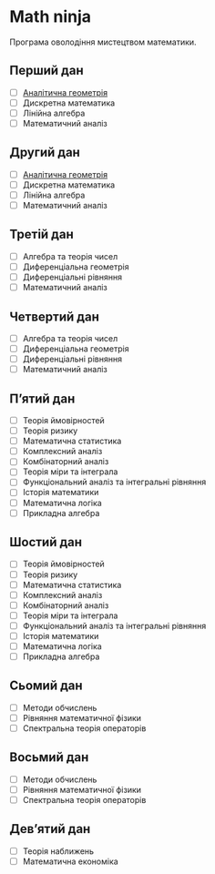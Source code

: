 # Math ninja

Програма оволодіння мистецтвом математики.

## Перший дан
- [ ] [Аналiтична геометрiя](AG01)
- [ ] Дискретна математика
- [ ] Лiнiйна алгебра
- [ ] Математичний аналiз

## Другий дан
- [ ] [Аналiтична геометрiя](./AG02/)
- [ ] Дискретна математика
- [ ] Лiнiйна алгебра
- [ ] Математичний аналiз

## Третій дан
- [ ] Алгебра та теорiя чисел
- [ ] Диференцiальна геометрiя
- [ ] Диференцiальнi рiвняння
- [ ] Математичний аналiз

## Четвертий дан
- [ ] Алгебра та теорiя чисел
- [ ] Диференцiальна геометрiя
- [ ] Диференцiальнi рiвняння
- [ ] Математичний аналiз

## П’ятий дан
- [ ] Теорiя ймовiрностей
- [ ] Теорiя ризику
- [ ] Математична статистика
- [ ] Комплексний аналiз
- [ ] Комбiнаторний аналiз
- [ ] Теорiя мiри та iнтеграла
- [ ] Функцiональний аналiз та iнтегральнi рiвняння
- [ ] Iсторiя математики
- [ ] Математична логiка
- [ ] Прикладна алгебра

## Шостий дан
- [ ] Теорiя ймовiрностей
- [ ] Теорiя ризику
- [ ] Математична статистика
- [ ] Комплексний аналiз
- [ ] Комбiнаторний аналiз
- [ ] Теорiя мiри та iнтеграла
- [ ] Функцiональний аналiз та iнтегральнi рiвняння
- [ ] Iсторiя математики
- [ ] Математична логiка
- [ ] Прикладна алгебра

## Сьомий дан
- [ ] Методи обчислень
- [ ] Рiвняння математичної фiзики
- [ ] Спектральна теорiя операторiв

## Восьмий дан
- [ ] Методи обчислень
- [ ] Рiвняння математичної фiзики
- [ ] Спектральна теорiя операторiв

## Дев’ятий дан
- [ ] Теорiя наближень
- [ ] Математична економiка